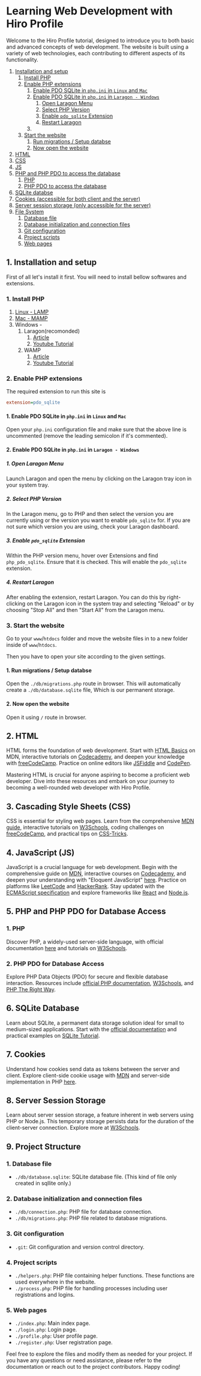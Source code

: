 # Learning Web Development with Hiro Profile

Welcome to the Hiro Profile tutorial, designed to introduce you to both basic and advanced concepts of web development. The website is built using a variety of web technologies, each contributing to different aspects of its functionality.

1. [Installation and setup](#installation-and-setup)
   1. [Install PHP](#1-install-php)
   2. [Enable PHP extensions](#2-enable-php-extensions)
      1. [Enable PDO SQLite in `php.ini` in `Linux` and `Mac`](#1-enable-pdo-sqlite-in-phpini-in-linux-and-mac)
      2. [Enable PDO SQLite in `php.ini` in `Laragon - Windows`](#2-enable-pdo-sqlite-in-phpini-in-laragon---windows)
         1. [Open Laragon Menu](#1-open-laragon-menu)
         2. [Select PHP Version](#2-select-php-version)
         3. [Enable `pdo_sqlite` Extension](#3-enable-pdo_sqlite-extension)
         4. [Restart Laragon](#4-restart-laragon)
      3.
   3. [Start the website](#3-start-the-website)
      1. [Run migrations / Setup databse](#3-start-the-website)
      2. [Now open the website](#2-now-open-the-website)
2. [HTML](#1-html)
3. [CSS](#2-cascading-style-sheets-css)
4. [JS](#3-javascript-js)
5. [PHP and PHP PDO to access the database](#2-php-pdo-for-database-access)
   1. [PHP](#1-php)
   2. [PHP PDO to access the database](#2-php-pdo-for-database-access)
6. [SQLite databse](#5-sqlite-database)
7. [Cookies (accessible for both client and the server)](#6-cookies)
8. [Server session storage (only accessible for the server)](#7-server-session-storage)
9. [File System](#8-project-structure)
   1. [Database file](#1-database-file)
   2. [Database initialization and connection files](#2-database-initialization-and-connection-files)
   3. [Git configuration](#3-git-configuration)
   4. [Project scripts](#4-project-scripts)
   5. [Web pages](#5-web-pages)

## 1. Installation and setup

First of all let's install it first. You will need to install bellow softwares and extensions.

### 1. Install PHP

1. [Linux - LAMP](https://www.digitalocean.com/community/tutorials/how-to-install-linux-apache-mysql-php-lamp-stack-on-ubuntu-22-04)
2. [Mac - MAMP](https://documentation.mamp.info/en/MAMP-Mac/Installation/)
3. Windows -
   1. Laragon(recomonded)
      1. [Article](https://www.nexcess.net/help/laragon/)
      2. [Youtube Tutorial](https://youtu.be/IvcEGATf7dU)
   2. WAMP
      1. [Article](https://blog.templatetoaster.com/how-to-install-wamp/)
      2. [Youtube Tutorial](https://www.youtube.com/watch?v=7gMplrbDZJs)

### 2. Enable PHP extensions

The required extension to run this site is

```ini
extension=pdo_sqlite
```

#### 1. Enable PDO SQLite in `php.ini` in `Linux` and `Mac`

Open your `php.ini` configuration file and make sure that the above line is uncommented (remove the leading semicolon if it's commented).

#### 2. Enable PDO SQLite in `php.ini` in `Laragon - Windows`

##### 1. Open Laragon Menu

Launch Laragon and open the menu by clicking on the Laragon tray icon in your system tray.

##### 2. Select PHP Version

In the Laragon menu, go to PHP and then select the version you are currently using or the version you want to enable `pdo_sqlite` for. If you are not sure which version you are using, check your Laragon dashboard.

##### 3. Enable `pdo_sqlite` Extension

Within the PHP version menu, hover over Extensions and find `php_pdo_sqlite`. Ensure that it is checked. This will enable the `pdo_sqlite` extension.

##### 4. Restart Laragon

After enabling the extension, restart Laragon. You can do this by right-clicking on the Laragon icon in the system tray and selecting "Reload" or by choosing "Stop All" and then "Start All" from the Laragon menu.

### 3. Start the website

Go to your `www`/`htdocs` folder and move the website files in to a new folder inside of `www`/`htdocs`.

Then you have to open your site according to the given settings.

#### 1. Run migrations / Setup databse

Open the `./db/migrations.php` route in browser. This will automatically create a `./db/database.sqlite` file, Which is our permanent storage.

#### 2. Now open the website

Open it using `/` route in browser.

## 2. HTML

HTML forms the foundation of web development. Start with [HTML Basics](https://developer.mozilla.org/en-US/docs/Learn/HTML/Introduction_to_HTML) on MDN, interactive tutorials on [Codecademy](https://www.codecademy.com/learn/learn-html), and deepen your knowledge with [freeCodeCamp](https://www.freecodecamp.org/learn/). Practice on online editors like [JSFiddle](https://jsfiddle.net/) and [CodePen](https://codepen.io/).

Mastering HTML is crucial for anyone aspiring to become a proficient web developer. Dive into these resources and embark on your journey to becoming a well-rounded web developer with Hiro Profile.

## 3. Cascading Style Sheets (CSS)

CSS is essential for styling web pages. Learn from the comprehensive [MDN guide](https://developer.mozilla.org/en-US/docs/Web/CSS), interactive tutorials on [W3Schools](https://www.w3schools.com/css/), coding challenges on [freeCodeCamp](https://www.freecodecamp.org/), and practical tips on [CSS-Tricks](https://css-tricks.com/).

## 4. JavaScript (JS)

JavaScript is a crucial language for web development. Begin with the comprehensive guide on [MDN](https://developer.mozilla.org/en-US/docs/Web/JavaScript/Guide), interactive courses on [Codecademy](https://www.codecademy.com/learn/introduction-to-javascript), and deepen your understanding with "Eloquent JavaScript" [here](https://eloquentjavascript.net/). Practice on platforms like [LeetCode](https://leetcode.com/) and [HackerRank](https://www.hackerrank.com/domains/tutorials/10-days-of-javascript). Stay updated with the [ECMAScript specification](https://www.ecma-international.org/ecma-262/) and explore frameworks like [React](https://reactjs.org/) and [Node.js](https://nodejs.org/).

## 5. PHP and PHP PDO for Database Access

### 1. PHP

Discover PHP, a widely-used server-side language, with official documentation [here](https://www.php.net) and tutorials on [W3Schools](https://www.w3schools.com/php/default.asp).

### 2. PHP PDO for Database Access

Explore PHP Data Objects (PDO) for secure and flexible database interaction. Resources include [official PHP documentation](https://www.php.net/manual/en/book.pdo.php), [W3Schools](https://www.w3schools.com/php/php_mysql_pdo.asp), and [PHP The Right Way](https://phptherightway.com/#pdo_extension).

## 6. SQLite Database

Learn about SQLite, a permanent data storage solution ideal for small to medium-sized applications. Start with the [official documentation](https://www.sqlite.org/docs.html) and practical examples on [SQLite Tutorial](https://www.sqlitetutorial.net/).

## 7. Cookies

Understand how cookies send data as tokens between the server and client. Explore client-side cookie usage with [MDN](https://developer.mozilla.org/en-US/docs/Web/HTTP/Cookies) and server-side implementation in PHP [here](https://www.php.net/manual/en/features.cookies.php).

## 8. Server Session Storage

Learn about server session storage, a feature inherent in web servers using PHP or Node.js. This temporary storage persists data for the duration of the client-server connection. Explore more at [W3Schools](https://www.w3schools.com/php/php_sessions.asp).

## 9. Project Structure

### 1. Database file

- `./db/database.sqlite`: SQLite database file. (This kind of file only created in sqllite only.)

### 2. Database initialization and connection files

- `./db/connection.php`: PHP file for database connection.
- `./db/migrations.php`: PHP file related to database migrations.

### 3. Git configuration

- `.git`: Git configuration and version control directory.

### 4. Project scripts

- `./helpers.php`: PHP file containing helper functions. These functions are used everywhere in the website.
- `./process.php`: PHP file for handling processes including user registrations and logins.

### 5. Web pages

- `./index.php`: Main index page.
- `./login.php`: Login page.
- `./profile.php`: User profile page.
- `./register.php`: User registration page.

Feel free to explore the files and modify them as needed for your project. If you have any questions or need assistance, please refer to the documentation or reach out to the project contributors. Happy coding!

